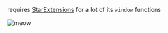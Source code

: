 requires [StarExtensions](https://github.com/StarExtensions/StarExtensions) for a lot of its `window` functions

![meow](https://github.com/bongus-jive/dvd-logo-2/assets/27874300/18fa9951-d3e0-425d-b3d7-e83f009bdaf2)
